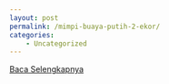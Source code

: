 ```yaml
---
layout: post
permalink: /mimpi-buaya-putih-2-ekor/
categories:
    - Uncategorized
---
```


[Baca Selengkapnya](/10)